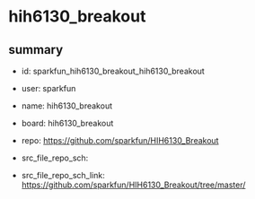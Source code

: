# hih6130_breakout
 
## summary 
* id: sparkfun_hih6130_breakout_hih6130_breakout
* user: sparkfun
* name: hih6130_breakout
* board: hih6130_breakout
* repo: https://github.com/sparkfun/HIH6130_Breakout



* src_file_repo_sch: 
* src_file_repo_sch_link: https://github.com/sparkfun/HIH6130_Breakout/tree/master/




